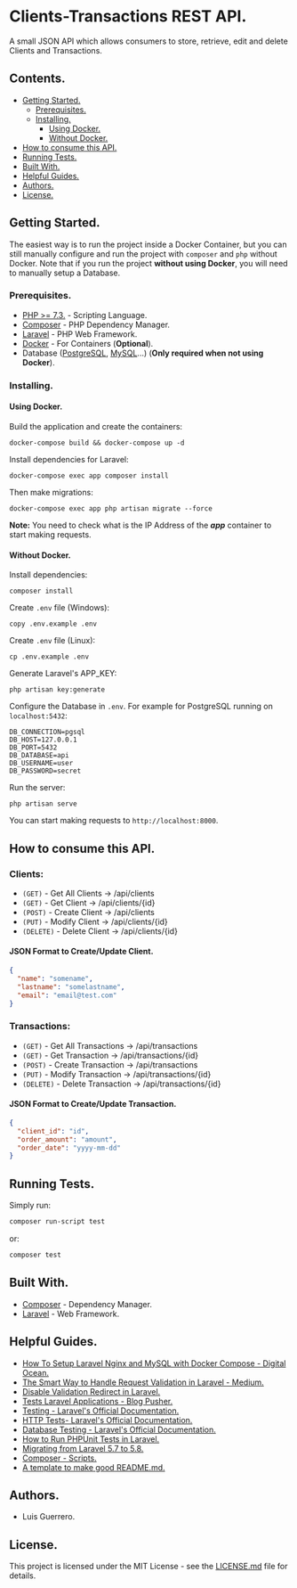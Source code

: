 # Clients-Transactions REST API.

A small JSON API which allows consumers to store, retrieve, edit and delete Clients and Transactions.

## Contents.

- [Getting Started.](#getting-started)
  - [Prerequisites.](#prerequisites)
  - [Installing.](#installing)
    - [Using Docker.](#installing-with-docker)
    - [Without Docker.](#installing-without-docker)
- [How to consume this API.](#how-to-consume-api)
- [Running Tests.](#testing)
- [Built With.](#built-with)
- [Helpful Guides.](#helpful-guides)
- [Authors.](#authors)
- [License.](#license)

## <a id="getting-started"></a> Getting Started.
The easiest way is to run the project inside a Docker Container, but you can still manually configure and run the project with ```composer``` and ```php``` without Docker. Note that if you run the project **without using Docker**, you will need to manually setup a Database.

### <a id="prerequisites"></a> Prerequisites.
- [PHP >= 7.3.](https://www.php.net/downloads) - Scripting Language.
- [Composer](https://getcomposer.org/) - PHP Dependency Manager.
- [Laravel](https://laravel.com/) - PHP Web Framework.
- [Docker](https://www.docker.com/) - For Containers (**Optional**).
- Database ([PostgreSQL](https://www.postgresql.org/), [MySQL](https://www.mysql.com/)...) (**Only required when not using Docker**).

### <a id="installing"></a> Installing.

#### <a id="installing-with-docker"></a> Using Docker.

Build the application and create the containers:
```
docker-compose build && docker-compose up -d
```
Install dependencies for Laravel:
```
docker-compose exec app composer install 
```
Then make migrations:
```
docker-compose exec app php artisan migrate --force
```
**Note:** You need to check what is the IP Address of the ***app*** container to start making requests.

#### <a id="installing-without-docker"></a> Without Docker.

Install dependencies:
```
composer install
```
Create ```.env``` file (Windows):
```
copy .env.example .env
```
Create ```.env``` file (Linux):
```
cp .env.example .env
```
Generate Laravel's APP_KEY:
```
php artisan key:generate
```
Configure the Database in ```.env```. For example for PostgreSQL running on ```localhost:5432```:
```
DB_CONNECTION=pgsql
DB_HOST=127.0.0.1
DB_PORT=5432
DB_DATABASE=api
DB_USERNAME=user
DB_PASSWORD=secret
```
Run the server:
```
php artisan serve
```
You can start making requests to ```http://localhost:8000```.

## <a id="how-to-consume-api"></a> How to consume this API.

### Clients:
  - ```(GET)``` - Get All Clients -> /api/clients
  - ```(GET)``` - Get Client -> /api/clients/{id}
  - ```(POST)``` - Create Client -> /api/clients
  - ```(PUT)``` - Modify Client -> /api/clients/{id}
  - ```(DELETE)``` - Delete Client -> /api/clients/{id}

#### JSON Format to Create/Update Client.
```json
{
  "name": "somename",
  "lastname": "somelastname",
  "email": "email@test.com"
}
```

### Transactions:
  - ```(GET)``` - Get All Transactions -> /api/transactions
  - ```(GET)``` - Get Transaction -> /api/transactions/{id}
  - ```(POST)``` - Create Transaction -> /api/transactions
  - ```(PUT)``` - Modify Transaction -> /api/transactions/{id}
  - ```(DELETE)``` - Delete Transaction -> /api/transactions/{id}
  
#### JSON Format to Create/Update Transaction.
```json
{
  "client_id": "id",
  "order_amount": "amount",
  "order_date": "yyyy-mm-dd"
}
```

## <a id="testing"></a> Running Tests.
Simply run:
```bash
composer run-script test
```
or:
```bash
composer test
```

## <a id="built-with"></a> Built With.
- [Composer](https://getcomposer.org/) - Dependency Manager.
- [Laravel](https://laravel.com/) - Web Framework.

## <a id="helpful-guides"></a> Helpful Guides.
  - [How To Setup Laravel Nginx and MySQL with Docker Compose - Digital Ocean.](https://www.digitalocean.com/community/tutorials/how-to-set-up-laravel-nginx-and-mysql-with-docker-compose)
  - [The Smart Way to Handle Request Validation in Laravel - Medium.](https://medium.com/@kamerk22/the-smart-way-to-handle-request-validation-in-laravel-5e8886279271)
  - [Disable Validation Redirect in Laravel.](https://paulund.co.uk/disable-validation-redirect-in-laravel)
  - [Tests Laravel Applications - Blog Pusher.](https://blog.pusher.com/tests-laravel-applications/)  
  - [Testing - Laravel's Official Documentation.](https://laravel.com/docs/5.7/testing)
  - [HTTP Tests- Laravel's Official Documentation.](https://laravel.com/docs/5.7/http-tests)  
  - [Database Testing - Laravel's Official Documentation.](https://laravel.com/docs/5.7/database-testing)  
  - [How to Run PHPUnit Tests in Laravel.](https://stackoverflow.com/questions/47009667/how-to-run-phpunit-in-laravel-5-5)  
  - [Migrating from Laravel 5.7 to 5.8.](https://laravel.com/docs/5.8/upgrade#upgrade-5.8.0)  
  - [Composer - Scripts.](https://getcomposer.org/doc/articles/scripts.md)
  - [A template to make good README.md.](https://gist.github.com/PurpleBooth/109311bb0361f32d87a2)

## <a id="authors"></a> Authors.
- Luis Guerrero.

## <a id="license"></a> License.
This project is licensed under the MIT License - see the [LICENSE.md](LICENSE.md) file for details.
